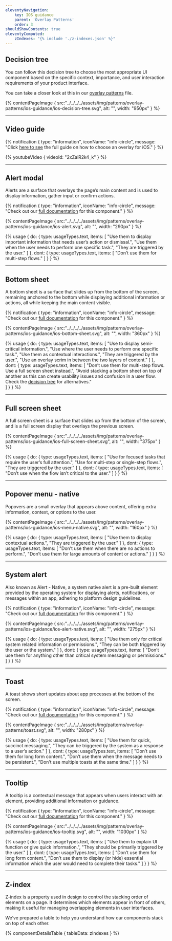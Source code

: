 ```yaml
---
eleventyNavigation:
    key: IOS guidance
    parent: 'Overlay Patterns'
    order: 3
shouldShowContents: true
eleventyComputed:
    zIndexes: "{% include './z-indexes.json' %}"
---
```


## Decision tree

You can follow this decision tree to choose the most appropriate UI component based on the specific context, importance, and user interaction requirements of your product interface.

You can take a closer look at this in our [overlay patterns](https://www.figma.com/design/Rqz8KHogVsGCS4j0nDueNo/branch/OsUnZnAk7zDlRrpFGmYn5O/%5BCore%5D-Patterns-%5BPIE-3%5D?node-id=4069-10559&t=epQdyBRv5LX6UjRC-0) file.

{% contentPageImage {
  src:"../../../../assets/img/patterns/overlay-patterns/ios-guidance/ios-decision-tree.svg",
  alt: "",
  width: "950px"
} %}

---

## Video guide

{% notification {
  type: "information",
  iconName: "info-circle",
  message: "Click [here to see](https://www.youtube.com/watch?v=2xZaiR2k4_k) the full guide on how to choose an overlay for iOS."
} %}

{% youtubeVideo {
  videoId: "2xZaiR2k4_k"
} %}

---

## Alert modal

Alerts are a surface that overlays the page’s main content and is used to display information, gather input or confirm actions.

{% notification {
  type: "information",
  iconName: "info-circle",
  message: "Check out our [full documentation](https://www.figma.com/design/WxPDYsTycTVhPac6nCbbgN/%5BCore%5D-Apps-Component-Documentation-%5BPIE-3%5D?node-id=11866-11978&t=mcgPcbSYnfVk1kQT-0) for this component."
} %}


{% contentPageImage {
  src:"../../../../assets/img/patterns/overlay-patterns/ios-guidance/ios-alert.svg",
  alt: "",
  width: "290px"
} %}

{% usage {
    do: {
        type: usageTypes.text,
        items: [
            "Use them to display important information that needs user’s action or dismissal.",
            "Use them when the user needs to perform one specific task.",
            "They are triggered by the user."
        ]
    },
    dont: {
        type: usageTypes.text,
        items: [
            "Don’t use them for multi-step flows."
        ]
    }
} %}

---

## Bottom sheet 

A bottom sheet is a surface that slides up from the bottom of the screen, remaining anchored to the bottom while displaying additional information or actions, all while keeping the main content visible.

{% notification {
  type: "information",
  iconName: "info-circle",
  message: "Check out our [full documentation](https://pie.design/components/bottom-sheet/) for this component."
} %}

{% contentPageImage {
  src:"../../../../assets/img/patterns/overlay-patterns/ios-guidance/ios-bottom-sheet.svg",
  alt: "",
  width: "360px"
} %}

{% usage {
    do: {
        type: usageTypes.text,
        items: [
            "Use to display semi-critical information.",
            "Use where the user needs to perform one specific task.",
            "Use them as contextual interactions.",
            "They are triggered by the user.",
            "Use an overlay scrim in between the two layers of content."
        ]
    },
    dont: {
        type: usageTypes.text,
        items: [
            "Don’t use them for multi-step flows. Use a full screen sheet instead.",
            "Avoid stacking a bottom sheet on top of another as this can create usability issues and confusion in a user flow. Check the [decision tree](https://www.figma.com/design/Rqz8KHogVsGCS4j0nDueNo/branch/OsUnZnAk7zDlRrpFGmYn5O/%5BCore%5D-Patterns-%5BPIE-3%5D?node-id=4069-10559&t=6LSpk2DW2rUZXHWu-0) for alternatives."       
            ]
    }
} %}

---

## Full screen sheet 

A full screen sheet is a surface that slides up from the bottom of the screen, and is a full screen display that overlays the previous screen.  

{% contentPageImage {
  src:"../../../../assets/img/patterns/overlay-patterns/ios-guidance/ios-full-screen-sheet.svg",
  alt: "",
  width: "375px"
} %}

{% usage {
    do: {
        type: usageTypes.text,
        items: [
            "Use for focused tasks that require the user’s full attention.",
            "Use for multi-step or single-step flows.",
            "They are triggered by the user."
        ]
    },
    dont: {
        type: usageTypes.text,
        items: [
            "Don’t use when the flow isn’t critical to the user."
        ]
    }
} %}

---

## Popover menu - native 

Popovers are a small overlay that appears above content, offering extra information, context, or options to the user.

{% contentPageImage {
  src:"../../../../assets/img/patterns/overlay-patterns/ios-guidance/ios-menu-native.svg",
  alt: "",
  width: "160px"
} %}

{% usage {
    do: {
        type: usageTypes.text,
        items: [
            "Use them to display contextual actions.",
            "They are triggered by the user."
        ]
    },
    dont: {
        type: usageTypes.text,
        items: [
            "Don’t use them when there are no actions to perform.",
            "Don’t use them for large amounts of content or actions."
        ]
    }
} %}

---


## System alert

Also known as Alert - Native, a system native alert is a pre-built element provided by the operating system for displaying alerts, notifications, or messages within an app, adhering to platform design guidelines.

{% notification {
  type: "information",
  iconName: "info-circle",
  message: "Check out our [full documentation](https://www.figma.com/design/WxPDYsTycTVhPac6nCbbgN/%5BCore%5D-Apps-Component-Documentation-%5BPIE-3%5D?node-id=5692-5002&t=cJVgY2sP0q1ybIah-0) for this component."
} %}

{% contentPageImage {
  src:"../../../../assets/img/patterns/overlay-patterns/ios-guidance/ios-alert-native.svg",
  alt: "",
  width: "275px"
} %}

{% usage {
    do: {
        type: usageTypes.text,
        items: [
            "Use them only for critical system related information or permissions.",
            "They can be both triggered by the user or the system."
        ]
    },
    dont: {
        type: usageTypes.text,
        items: [
         "Don’t use them for anything other than critical system messaging or permissions."
        ]
    }
} %}

---

## Toast

A toast shows short updates about app processes at the bottom of the screen.

{% notification {
  type: "information",
  iconName: "info-circle",
  message: "Check out our [full documentation](https://pie.design/components/toast/) for this component."
} %}

{% contentPageImage {
  src:"../../../../assets/img/patterns/overlay-patterns/toast.svg",
  alt: "",
  width: "280px"
} %}

{% usage {
    do: {
        type: usageTypes.text,
        items: [
            "Use them for quick, succinct messaging.",
            "They can be triggered by the system as a response to a user’s action."
        ]
    },
    dont: {
        type: usageTypes.text,
        items: [
            "Don’t use them for long form content.",
            "Don’t use them when the message needs to be persistent.",
            "Don’t use multiple toasts at the same time."
        ]
    }
} %}

---

## Tooltip

A tooltip is a contextual message that appears when users interact with an element, providing additional information or guidance.

{% notification {
  type: "information",
  iconName: "info-circle",
  message: "Check out our [full documentation](https://pie.design/components/tooltip/) for this component."
} %}

{% contentPageImage {
  src:"../../../../assets/img/patterns/overlay-patterns/ios-guidance/ios-tooltip.svg",
  alt: "",
  width: "1030px"
} %}

{% usage {
    do: {
        type: usageTypes.text,
        items: [
            "Use them to explain UI function or give quick information.",
            "They should be primarily triggered by the user."
        ]
    },
    dont: {
        type: usageTypes.text,
        items: [
            "Don’t use them for long form content.",
            "Don’t use them to display (or hide) essential information which the user would need to complete their tasks."
        ]
    }
} %}

---

## Z-index

Z-index is a property used in design to control the stacking order of elements on a page. It determines which elements appear in front of others, making it useful for managing overlapping elements in user interfaces.

We’ve prepared a table to help you understand how our components stack on top of each other.

{% componentDetailsTable {
tableData: zIndexes
} %}

